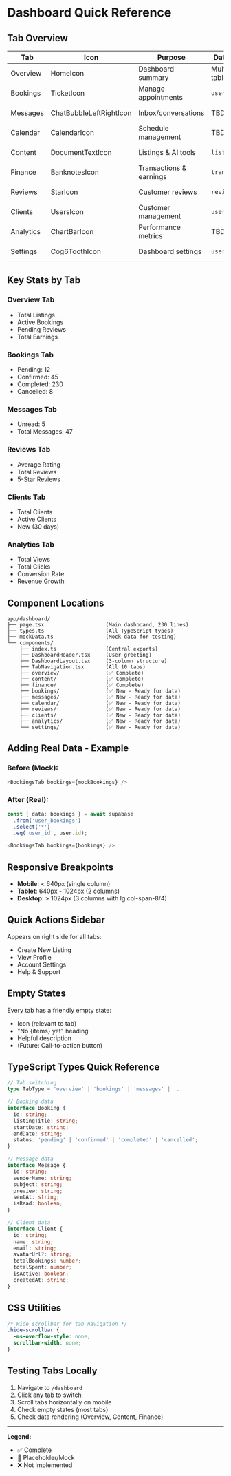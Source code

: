 # Dashboard Quick Reference

## Tab Overview

| Tab | Icon | Purpose | Data Source | Status |
|-----|------|---------|-------------|--------|
| Overview | HomeIcon | Dashboard summary | Multiple tables | ✅ Mock data |
| Bookings | TicketIcon | Manage appointments | `user_bookings` | ✅ Mock data |
| Messages | ChatBubbleLeftRightIcon | Inbox/conversations | TBD | 🔄 Placeholder |
| Calendar | CalendarIcon | Schedule management | TBD | 🔄 Placeholder |
| Content | DocumentTextIcon | Listings & AI tools | `listings` | ✅ Mock data |
| Finance | BanknotesIcon | Transactions & earnings | `transactions` | ✅ Mock data |
| Reviews | StarIcon | Customer reviews | `reviews` | ✅ Mock data |
| Clients | UsersIcon | Customer management | `user_profiles` | 🔄 Placeholder |
| Analytics | ChartBarIcon | Performance metrics | TBD | 🔄 Mock data |
| Settings | Cog6ToothIcon | Dashboard settings | `user_settings` | 🔄 Placeholder |

## Key Stats by Tab

### Overview Tab
- Total Listings
- Active Bookings  
- Pending Reviews
- Total Earnings

### Bookings Tab
- Pending: 12
- Confirmed: 45
- Completed: 230
- Cancelled: 8

### Messages Tab
- Unread: 5
- Total Messages: 47

### Reviews Tab
- Average Rating
- Total Reviews
- 5-Star Reviews

### Clients Tab
- Total Clients
- Active Clients
- New (30 days)

### Analytics Tab
- Total Views
- Total Clicks
- Conversion Rate
- Revenue Growth

## Component Locations

```
app/dashboard/
├── page.tsx                    (Main dashboard, 230 lines)
├── types.ts                    (All TypeScript types)
├── mockData.ts                 (Mock data for testing)
└── components/
    ├── index.ts                (Central exports)
    ├── DashboardHeader.tsx     (User greeting)
    ├── DashboardLayout.tsx     (3-column structure)
    ├── TabNavigation.tsx       (All 10 tabs)
    ├── overview/               (✅ Complete)
    ├── content/                (✅ Complete)
    ├── finance/                (✅ Complete)
    ├── bookings/               (✅ New - Ready for data)
    ├── messages/               (✅ New - Ready for data)
    ├── calendar/               (✅ New - Ready for data)
    ├── reviews/                (✅ New - Ready for data)
    ├── clients/                (✅ New - Ready for data)
    ├── analytics/              (✅ New - Ready for data)
    └── settings/               (✅ New - Ready for data)
```

## Adding Real Data - Example

### Before (Mock):
```typescript
<BookingsTab bookings={mockBookings} />
```

### After (Real):
```typescript
const { data: bookings } = await supabase
  .from('user_bookings')
  .select('*')
  .eq('user_id', user.id);

<BookingsTab bookings={bookings} />
```

## Responsive Breakpoints

- **Mobile**: < 640px (single column)
- **Tablet**: 640px - 1024px (2 columns)
- **Desktop**: > 1024px (3 columns with lg:col-span-8/4)

## Quick Actions Sidebar

Appears on right side for all tabs:
- Create New Listing
- View Profile
- Account Settings
- Help & Support

## Empty States

Every tab has a friendly empty state:
- Icon (relevant to tab)
- "No {items} yet" heading
- Helpful description
- (Future: Call-to-action button)

## TypeScript Types Quick Reference

```typescript
// Tab switching
type TabType = 'overview' | 'bookings' | 'messages' | ...

// Booking data
interface Booking {
  id: string;
  listingTitle: string;
  startDate: string;
  endDate: string;
  status: 'pending' | 'confirmed' | 'completed' | 'cancelled';
}

// Message data
interface Message {
  id: string;
  senderName: string;
  subject: string;
  preview: string;
  sentAt: string;
  isRead: boolean;
}

// Client data
interface Client {
  id: string;
  name: string;
  email: string;
  avatarUrl?: string;
  totalBookings: number;
  totalSpent: number;
  isActive: boolean;
  createdAt: string;
}
```

## CSS Utilities

```css
/* Hide scrollbar for tab navigation */
.hide-scrollbar {
  -ms-overflow-style: none;
  scrollbar-width: none;
}
```

## Testing Tabs Locally

1. Navigate to `/dashboard`
2. Click any tab to switch
3. Scroll tabs horizontally on mobile
4. Check empty states (most tabs)
5. Check data rendering (Overview, Content, Finance)

---

**Legend:**
- ✅ Complete
- 🔄 Placeholder/Mock
- ❌ Not implemented
